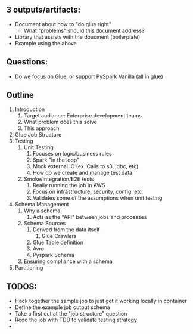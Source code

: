 
## 3 outputs/artifacts:
- Document about how to "do glue right"
    - What "problems" should this document address?
- Library that assists with the doucment (boilerplate)
- Example using the above

## Questions:
- Do we focus on Glue, or support PySpark Vanilla (all in glue)

## Outline

1. Introduction
    1. Target audiance: Enterprise development teams
    1. What problem does this solve
    1. This approach
1. Glue Job Structure
1. Testing
    1.  Unit Testing
        1. Focuses on logic/business rules
        1. Spark "in the loop"
        1. Mock external IO (ex. Calls to s3, jdbc, etc)
        1. How do we create and manage test data
    1. Smoke/Integration/E2E tests
        1. Really running the job in AWS
        1. Focus on infrastructure, security, config, etc
        1. Validates some of the assumptions when unit testing
1. Schema Management
    1. Why a schema
        1. Acts as the "API" between jobs and processes
    1. Schema Sources
        1. Derived from the data itself
            1.  Glue Crawlers
        1. Glue Table definition
        1. Avro
        1. Pyspark Schema
    1. Ensuring compliance with a schema
1. Partitioning


## TODOS:
- Hack together the sample job to just get it working locally in container
- Define the example job output schema
- Take a first cut at the "job structure" question
- Redo the job with TDD to validate testing strategy
- 
